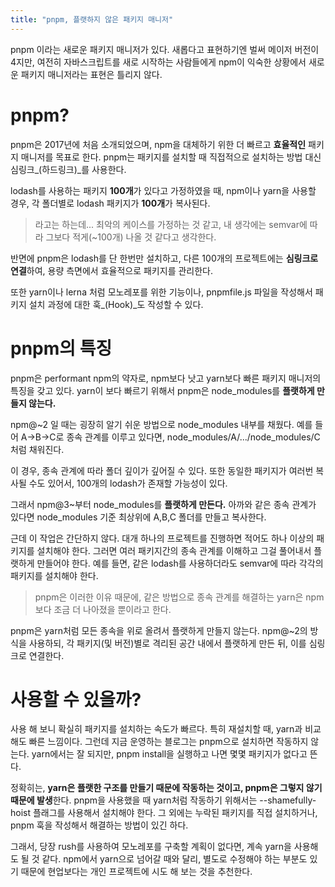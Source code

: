 ```yaml
---
title: "pnpm, 플랫하지 않은 패키지 매니저"
---
```


pnpm 이라는 새로운 패키지 매니저가 있다. 새롭다고 표현하기엔 벌써 메이저 버전이 4지만, 여전히 자바스크립트를 새로 시작하는 사람들에게 npm이 익숙한 상황에서 새로운 패키지 매니저라는 표현은 틀리지 않다.

# pnpm?

pnpm은 2017년에 처음 소개되었으며, npm을 대체하기 위한 더 빠르고 **효율적인** 패키지 매니저를 목표로 한다. pnpm는 패키지를 설치할 때 직접적으로 설치하는 방법 대신 심링크_(하드링크)_를 사용한다.

lodash를 사용하는 패키지 **100개**가 있다고 가정하였을 때, npm이나 yarn을 사용할 경우, 각 폴더별로 lodash 패키지가 **100개**가 복사된다.

> 라고는 하는데... 최악의 케이스를 가정하는 것 같고, 내 생각에는 semvar에 따라 그보다 적게(~100개) 나올 것 같다고 생각한다.

반면에 pnpm은 lodash를 단 한번만 설치하고, 다른 100개의 프로젝트에는 **심링크로 연결**하여, 용량 측면에서 효율적으로 패키지를 관리한다.

또한 yarn이나 lerna 처럼 모노레포를 위한 기능이나, pnpmfile.js 파일을 작성해서 패키지 설치 과정에 대한 훅_(Hook)_도 작성할 수 있다.

# pnpm의 특징

pnpm은 performant npm의 약자로, npm보다 낫고 yarn보다 빠른 패키지 매니저의 특징을 갖고 있다. yarn이 보다 빠르기 위해서 pnpm은 node\_modules를 **플랫하게 만들지 않는다.**

npm@\~2 일 때는 굉장히 알기 쉬운 방법으로 node\_modules 내부를 채웠다. 예를 들어 A->B->C로 종속 관계를 이루고 있다면, node\_modules/A/.../node\_modules/C 처럼 채워진다.

이 경우, 종속 관계에 따라 폴더 깊이가 깊어질 수 있다. 또한 동일한 패키지가 여러번 복사될 수도 있어서, 100개의 lodash가 존재할 가능성이 있다.

그래서 npm@3\~부터 node\_modules를 **플랫하게 만든다.** 아까와 같은 종속 관계가 있다면 node\_modules 기준 최상위에 A,B,C 폴더를 만들고 복사한다.

근데 이 작업은 간단하지 않다. 대개 하나의 프로젝트를 진행하면 적어도 하나 이상의 패키지를 설치해야 한다. 그러면 여러 패키지간의 종속 관계를 이해하고 그걸 풀어내서 플랫하게 만들어야 한다. 예를 들면, 같은 lodash를 사용하더라도 semvar에 따라 각각의 패키지를 설치해야 한다.

> pnpm은 이러한 이유 때문에, 같은 방법으로 종속 관계를 해결하는 yarn은 npm보다 조금 더 나아졌을 뿐이라고 한다.

pnpm은 yarn처럼 모든 종속을 위로 올려서 플랫하게 만들지 않는다. npm@\~2의 방식을 사용하되, 각 패키지(및 버전)별로 격리된 공간 내에서 플랫하게 만든 뒤, 이를 심링크로 연결한다.

# 사용할 수 있을까?

사용 해 보니 확실히 패키지를 설치하는 속도가 빠르다. 특히 재설치할 때, yarn과 비교해도 빠른 느낌이다. 그런데 지금 운영하는 블로그는 pnpm으로 설치하면 작동하지 않는다. yarn에서는 잘 되지만, pnpm install을 실행하고 나면 몇몇 패키지가 없다고 뜬다.

정확히는, **yarn은 플랫한 구조를 만들기 때문에 작동하는 것이고, pnpm은 그렇지 않기 때문에 발생**한다. pnpm을 사용했을 때 yarn처럼 작동하기 위해서는 --shamefully-hoist 플래그를 사용해서 설치해야 한다. 그 외에는 누락된 패키지를 직접 설치하거나, pnpm 훅을 작성해서 해결하는 방법이 있긴 하다.

그래서, 당장 rush를 사용하여 모노레포를 구축할 계획이 없다면, 계속 yarn을 사용해도 될 것 같다. npm에서 yarn으로 넘어갈 때와 달리, 별도로 수정해야 하는 부분도 있기 때문에 현업보다는 개인 프로젝트에 시도 해 보는 것을 추천한다.